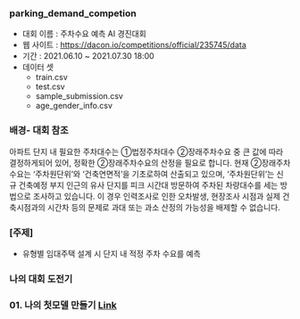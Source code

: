 ### parking_demand_competion
 * 대회 이름 : 주차수요 예측 AI 경진대회
 * 웹 사이트 : https://dacon.io/competitions/official/235745/data
 * 기간 : 2021.06.10 ~ 2021.07.30 18:00
 * 데이터 셋
   * train.csv
   * test.csv 
   * sample_submission.csv
   * age_gender_info.csv


### 배경- 대회 참조
아파트 단지 내 필요한 주차대수는 ①법정주차대수 ②장래주차수요 중 큰 값에 따라 결정하게되어 있어, 정확한 ②장래주차수요의 산정을 필요로 합니다. 현재 ②장래주차수요는 ‘주차원단위’와 ‘건축연면적’을 기초로하여 산출되고 있으며, ‘주차원단위’는 신규 건축예정 부지 인근의 유사 단지를 피크 시간대 방문하여 주차된 차량대수를 세는 방법으로 조사하고 있습니다.
이 경우 인력조사로 인한 오차발생, 현장조사 시점과 실제 건축시점과의 시간차 등의 문제로 과대 또는 과소 산정의 가능성을 배제할 수 없습니다.

### [주제]
 * 유형별 임대주택 설계 시 단지 내 적정 주차 수요를 예측

### 나의 대회 도전기
  ### 01. 나의 첫모델 만들기 [Link](https://github.com/LDJWJ/parking_demand_competion/blob/main/01_%EB%8C%80%ED%9A%8C_%EC%B2%AB%EB%AA%A8%EB%8D%B8%EB%A7%8C%EB%93%A4%EA%B8%B0.md)

